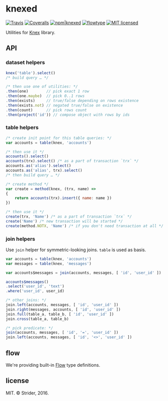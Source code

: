 # knexed

[![Travis](https://img.shields.io/travis/StreetStrider/knexed.svg?style=flat-square)](https://travis-ci.org/StreetStrider/knexed)
[![Coveralls](https://img.shields.io/coveralls/StreetStrider/knexed.svg?style=flat-square)](https://coveralls.io/github/StreetStrider/knexed)
[![npm|knexed](http://img.shields.io/badge/npm-knexed-CB3837.svg?style=flat-square)](https://www.npmjs.org/package/knexed)
[![flowtype](http://img.shields.io/badge/flow-type-EBBF3A.svg?style=flat-square)](#flow)
[![MIT licensed](http://img.shields.io/badge/license-MIT-brightgreen.svg?style=flat-square)](license.txt)

Utilities for [Knex](http://knexjs.org/) library.

## API
### dataset helpers
```js
knex('table').select()
/* build query … */

/* then use one of utilities: */
.then(one)        // pick exact 1 row
.then(one.maybe)  // pick 0..1 rows
.then(exists)     // true/false depending on rows existence
.then(exists.not) // negated true/false on existence
.then(count)      // pick rows count
.then(project('id')) // compose object with rows by ids
```

### table helpers
```js
/* create init point for this table queries: */
var accounts = table(knex, 'accounts')

/* then use it */
accounts().select()
accounts(trx).select() /* as a part of transaction `trx` */
accounts.as('alias').select()
accounts.as('alias', trx).select()
/* then build query … */

/* create method */
var create = method(knex, (trx, name) =>
{
	return accounts(trx).insert({ name: name })
})

/* then use it */
create(trx, 'Name') /* as a part of transaction `trx` */
create('Name') /* new transaction will be started */
create(method.NOTX, 'Name') /* if you don't need transaction at all */
```

### join helpers
Use `join` helper for symmetric-looking joins. `table` is used as basis.
```js
var accounts = table(knex, 'accounts')
var messages = table(knex, 'messages')

var accounts$messages = join(accounts, messages, [ 'id', 'user_id' ])

accounts$messages()
.select('user_id', 'text')
.where('user_id', user_id)

/* other joins: */
join.left(accounts, messages, [ 'id', 'user_id' ])
join.right(messages, accounts, [ 'id', 'user_id' ])
join.full(table_a, table_b, [ 'id', 'user_id' ])
join.cross(table_a, table_b)

/* pick predicate: */
join(accounts, messages, [ 'id', '=', 'user_id' ])
join.left(accounts, messages, [ 'id', '<>', 'user_id' ])
```

## flow
We're providing built-in [Flow](https://flowtype.org/) type definitions.

## license
MIT.
© Strider, 2016.
